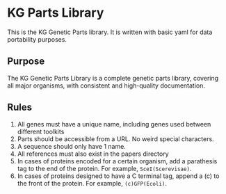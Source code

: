 # KG Parts Library

This is the KG Genetic Parts library. It is written with basic yaml for data portability purposes.

## Purpose

The KG Genetic Parts Library is a complete genetic parts library, covering all major organisms, with consistent and high-quality documentation. 

## Rules
1. All genes must have a unique name, including genes used between different toolkits
2. Parts should be accessible from a URL. No weird special characters.
3. A sequence should only have 1 name.
4. All references must also exist in the papers directory
5. In cases of proteins encoded for a certain organism, add a parathesis tag to the end of the protein. For example, `SceI(Scerevisae)`.
6. In cases of proteins designed to have a C terminal tag, append a (c) to the front of the protein. For example, `(c)GFP(Ecoli)`.
